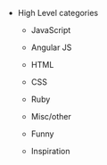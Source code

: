 * High Level categories
	* JavaScript
	* Angular JS
	* HTML
	* CSS
	
	* Ruby
	* Misc/other
	* Funny
	* Inspiration